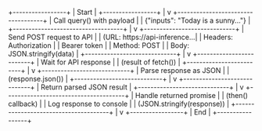 +-----------------+
| Start           |
+-----------------+
        |
        v
+-----------------------------------+
| Call query() with payload         |
| {"inputs": "Today is a sunny..."} |
+-----------------------------------+
        |
        v
+-----------------------------+
| Send POST request to API    |
| (URL: https://api-inference...|
|  Headers: Authorization     |
|           Bearer token      |
|  Method: POST               |
|  Body: JSON.stringify(data) |
+-----------------------------+
        |
        v
+-------------------------+
| Wait for API response   |
| (result of fetch())     |
+-------------------------+
        |
        v
+----------------------------+
| Parse response as JSON    |
| (response.json())         |
+----------------------------+
        |
        v
+-----------------------------+
| Return parsed JSON result   |
+-----------------------------+
        |
        v
+--------------------------------------+
| Handle returned promise               |
| (then() callback)                     |
|  Log response to console              |
|  (JSON.stringify(response))           |
+--------------------------------------+
        |
        v
+-----------------+
| End             |
+-----------------+
